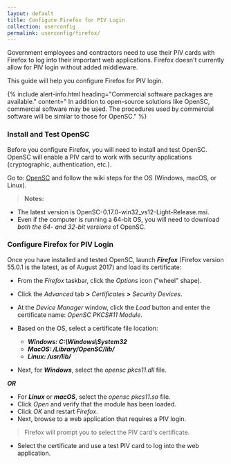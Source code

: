 ```yaml
---
layout: default
title: Configure Firefox for PIV Login
collection: userconfig
permalink: userconfig/firefox/
---
```


Government employees and contractors need to use their PIV cards with Firefox to log into their important web applications. Firefox doesn't currently allow for PIV login without added middleware.  

This guide will help you configure Firefox for PIV login. 

{% include alert-info.html heading="Commercial software packages are available." content=" In addition to open-source solutions like OpenSC, commercial software may be used. The procedures used by commercial software will be similar to those for OpenSC." %} 

### Install and Test OpenSC

Before you configure Firefox, you will need to install and test OpenSC. OpenSC will enable a PIV card to work with security applications (cryptographic, authentication, etc.).  

Go to:  [OpenSC](https://github.com/OpenSC/OpenSC/wiki) and follow the wiki steps for the OS (Windows, macOS, or Linux).

> **Notes:** 
  * The latest version is OpenSC-0.17.0-win32_vs12-Light-Release.msi.
  * Even if the computer is running a 64-bit OS, you will need to download _both the 64- and 32-bit versions_ of OpenSC.

### Configure Firefox for PIV Login

Once you have installed and tested OpenSC, launch **_Firefox_** (Firefox version 55.0.1 is the latest, as of August 2017) and load its certificate:

* From the _Firefox_ taskbar, click the _Options_ icon ("wheel" shape). 
* Click the _Advanced_ tab **>** _Certificates **>** Security Devices_.
* At the _Device Manager_ window, click the _Load_ button and enter the certificate name: _OpenSC PKCS#11 Module_.
* Based on the OS, select a certificate file location:

  * **_Windows: C:\Windows\System32_**
  * **_MacOS: /Library/OpenSC/lib/_**
  * **_Linux: /usr/lib/_**
  
* Next, for **_Windows_**, select the _opensc pkcs11.dll_ file.

**_OR_**

* For **_Linux_** or **_macOS_**, select the _opensc pkcs11.so_ file. 
* Click _Open_ and verify that the module has been loaded. 
* Click _OK_ and restart _Firefox_. 
* Next, browse to a web application that requires a PIV login.

> Firefox will prompt you to select the PIV card's certificate.

* Select the certificate and use a test PIV card to log into the web application. <!--Is loading the certificate is a one-time step for a user's computer or does cert need to be reloaded each time the user needs to log in with a PIV?-->
